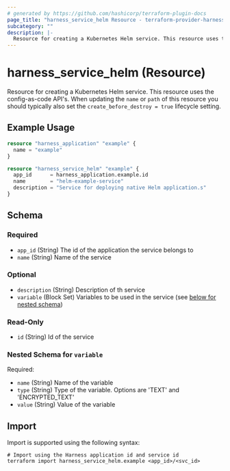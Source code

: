 ```yaml
---
# generated by https://github.com/hashicorp/terraform-plugin-docs
page_title: "harness_service_helm Resource - terraform-provider-harness"
subcategory: ""
description: |-
  Resource for creating a Kubernetes Helm service. This resource uses the config-as-code API's. When updating the name or path of this resource you should typically also set the create_before_destroy = true lifecycle setting.
---
```


# harness_service_helm (Resource)

Resource for creating a Kubernetes Helm service. This resource uses the config-as-code API's. When updating the `name` or `path` of this resource you should typically also set the `create_before_destroy = true` lifecycle setting.

## Example Usage

```terraform
resource "harness_application" "example" {
  name = "example"
}

resource "harness_service_helm" "example" {
  app_id      = harness_application.example.id
  name        = "helm-example-service"
  description = "Service for deploying native Helm application.s"
}
```

<!-- schema generated by tfplugindocs -->
## Schema

### Required

- `app_id` (String) The id of the application the service belongs to
- `name` (String) Name of the service

### Optional

- `description` (String) Description of th service
- `variable` (Block Set) Variables to be used in the service (see [below for nested schema](#nestedblock--variable))

### Read-Only

- `id` (String) Id of the service

<a id="nestedblock--variable"></a>
### Nested Schema for `variable`

Required:

- `name` (String) Name of the variable
- `type` (String) Type of the variable. Options are 'TEXT' and 'ENCRYPTED_TEXT'
- `value` (String) Value of the variable

## Import

Import is supported using the following syntax:

```shell
# Import using the Harness application id and service id
terraform import harness_service_helm.example <app_id>/<svc_id>
```
